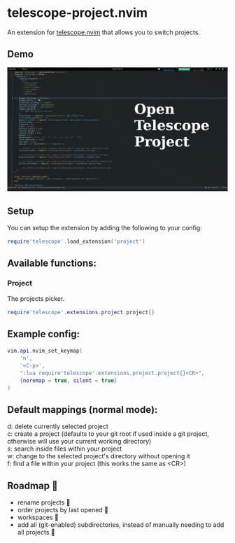 # telescope-project.nvim

An extension for [telescope.nvim](https://github.com/nvim-telescope/telescope.nvim) that allows you to switch projects.

## Demo

![Demo](./demo.gif)

## Setup

You can setup the extension by adding the following to your config:

```lua
require'telescope'.load_extension('project')
```

## Available functions:

### Project

The projects picker.

```lua
require'telescope'.extensions.project.project{}
```

## Example config: 

```lua
vim.api.nvim_set_keymap(
	'n',
	'<C-p>',
	":lua require'telescope'.extensions.project.project{}<CR>",
	{noremap = true, silent = true}
)
```

## Default mappings (normal mode):
d: delete currently selected project\
c: create a project (defaults to your git root if used inside a git project, otherwise will use your current working directory)\
s: search inside files within your project\
w: change to the selected project's directory without opening it\
f: find a file within your project (this works the same as \<CR\>)

## Roadmap :blue_car:
- rename projects :construction:
- order projects by last opened :construction:
- workspaces :construction:
- add all (git-enabled) subdirectories, instead of manually needing to add all projects :construction:

